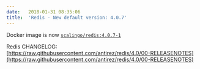 ```yaml
---
date:	2018-01-31 08:35:06
title:	'Redis - New default version: 4.0.7'
---
```


Docker image is now [`scalingo/redis:4.0.7-1`](https://hub.docker.com/r/scalingo/redis/)

Redis CHANGELOG: [https://raw.githubusercontent.com/antirez/redis/4.0/00-RELEASENOTES](https://raw.githubusercontent.com/antirez/redis/4.0/00-RELEASENOTES)
